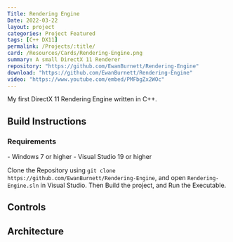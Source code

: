 ```yaml
---
Title: Rendering Engine
Date: 2022-03-22
layout: project
categories: Project Featured 
tags: [C++ DX11]
permalink: /Projects/:title/
card: /Resources/Cards/Rendering-Engine.png
summary: A small DirectX 11 Renderer
repository: "https://github.com/EwanBurnett/Rendering-Engine"
download: "https://github.com/EwanBurnett/Rendering-Engine"
video: "https://www.youtube.com/embed/PMFbgZx2WOc"
---
```


My first DirectX 11 Rendering Engine written in C++. 

<h2>Build Instructions</h2>
<h3>Requirements</h3>
- Windows 7 or higher
- Visual Studio 19 or higher

Clone the Repository using ```
git clone https://github.com/EwanBurnett/Rendering-Engine
```, and open ```Rendering-Engine.sln``` in Visual Studio. Then Build the project, and Run the Executable. 


<h2>Controls</h2>

<h2>Architecture</h2>
